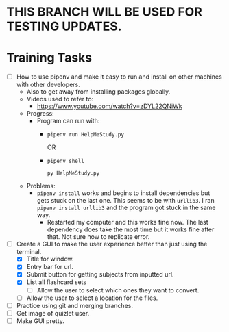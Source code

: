 # THIS BRANCH WILL BE USED FOR TESTING UPDATES.

# Training Tasks
- [ ] How to use pipenv and make it easy to run and install on other machines with other developers.
    * Also to get away from installing packages globally.
    * Videos used to refer to:
      * https://www.youtube.com/watch?v=zDYL22QNiWk
    * Progress:
      * Program can run with:
        * `pipenv run HelpMeStudy.py`
          
          OR
        * `pipenv shell`
          
          `py HelpMeStudy.py`
    * Problems:
      * `pipenv install` works and begins to install dependencies but gets stuck on the last one. This seems to be with `urllib3`. I ran `pipenv install urllib3` and the program got stuck in the same way. 
        * Restarted my computer and this works fine now. The last dependency does take the most time but it works fine after that. Not sure how to replicate error.
- [ ] Create a GUI to make the user experience better than just using the terminal.
  - [X] Title for window.
  - [X] Entry bar for url.
  - [X] Submit button for getting subjects from inputted url.
  - [X] List all flashcard sets
    - [ ] Allow the user to select which ones they want to convert.
  - [ ] Allow the user to select a location for the files.
- [ ] Practice using git and merging branches.
- [ ] Get image of quizlet user.
- [ ] Make GUI pretty.
